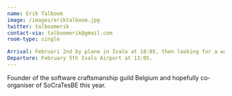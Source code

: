 ```yaml
---
name: Erik Talboom
image: /images/eriktalboom.jpg
twitter: talboomerik
contact-via: talboomerik@gmail.com
room-type: single

Arrival: Februari 2nd by plane in Ivalo at 18:05, then looking for a way to get to the venue. Will be arriving together with Wouter De Rijck if all goes well.
Departure: February 5th Ivalo Airport at 13:05.
---
```


Founder of the software craftsmanship guild Belgium and hopefully co-organiser of SoCraTesBE this year.
